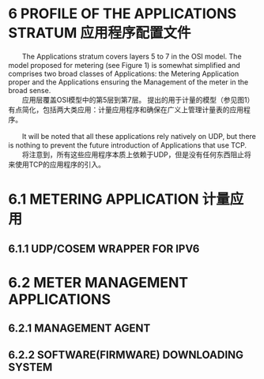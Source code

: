 # 6 PROFILE OF THE APPLICATIONS STRATUM 应用程序配置文件
　　The Applications stratum covers layers 5 to 7 in the OSI model. The model proposed for metering (see Figure 1) is somewhat simplified and comprises two broad classes of Applications: the Metering Application proper and the Applications ensuring the Management of the meter in the broad sense.  
　　应用层覆盖OSI模型中的第5层到第7层。 提出的用于计量的模型（参见图1）有点简化，包括两大类应用：计量应用程序和确保在广义上管理计量表的应用程序。

　　It will be noted that all these applications rely natively on UDP, but there is nothing to prevent the future introduction of Applications that use TCP.  
　　将注意到，所有这些应用程序本质上依赖于UDP，但是没有任何东西阻止将来使用TCP的应用程序的引入。

# 6.1 METERING APPLICATION 计量应用

## 6.1.1 UDP/COSEM WRAPPER FOR IPV6

# 6.2 METER MANAGEMENT APPLICATIONS

## 6.2.1 MANAGEMENT AGENT

## 6.2.2 SOFTWARE(FIRMWARE) DOWNLOADING SYSTEM
